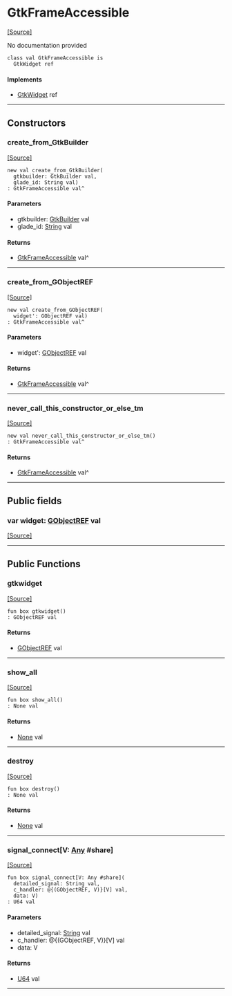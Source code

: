 # GtkFrameAccessible
<span class="source-link">[[Source]](src/gtk3/GtkFrameAccessible.md#L6)</span>

No documentation provided


```pony
class val GtkFrameAccessible is
  GtkWidget ref
```

#### Implements

* [GtkWidget](gtk3-GtkWidget.md) ref

---

## Constructors

### create_from_GtkBuilder
<span class="source-link">[[Source]](src/gtk3/GtkFrameAccessible.md#L14)</span>


```pony
new val create_from_GtkBuilder(
  gtkbuilder: GtkBuilder val,
  glade_id: String val)
: GtkFrameAccessible val^
```
#### Parameters

*   gtkbuilder: [GtkBuilder](gtk3-GtkBuilder.md) val
*   glade_id: [String](builtin-String.md) val

#### Returns

* [GtkFrameAccessible](gtk3-GtkFrameAccessible.md) val^

---

### create_from_GObjectREF
<span class="source-link">[[Source]](src/gtk3/GtkFrameAccessible.md#L17)</span>


```pony
new val create_from_GObjectREF(
  widget': GObjectREF val)
: GtkFrameAccessible val^
```
#### Parameters

*   widget': [GObjectREF](gtk3-..-gobject-GObjectREF.md) val

#### Returns

* [GtkFrameAccessible](gtk3-GtkFrameAccessible.md) val^

---

### never_call_this_constructor_or_else_tm
<span class="source-link">[[Source]](src/gtk3/GtkFrameAccessible.md#L20)</span>


```pony
new val never_call_this_constructor_or_else_tm()
: GtkFrameAccessible val^
```

#### Returns

* [GtkFrameAccessible](gtk3-GtkFrameAccessible.md) val^

---

## Public fields

### var widget: [GObjectREF](gtk3-..-gobject-GObjectREF.md) val
<span class="source-link">[[Source]](src/gtk3/GtkFrameAccessible.md#L10)</span>



---

## Public Functions

### gtkwidget
<span class="source-link">[[Source]](src/gtk3/GtkFrameAccessible.md#L12)</span>


```pony
fun box gtkwidget()
: GObjectREF val
```

#### Returns

* [GObjectREF](gtk3-..-gobject-GObjectREF.md) val

---

### show_all
<span class="source-link">[[Source]](src/gtk3/GtkWidget.md#L4)</span>


```pony
fun box show_all()
: None val
```

#### Returns

* [None](builtin-None.md) val

---

### destroy
<span class="source-link">[[Source]](src/gtk3/GtkWidget.md#L7)</span>


```pony
fun box destroy()
: None val
```

#### Returns

* [None](builtin-None.md) val

---

### signal_connect\[V: [Any](builtin-Any.md) #share\]
<span class="source-link">[[Source]](src/gtk3/GtkWidget.md#L10)</span>


```pony
fun box signal_connect[V: Any #share](
  detailed_signal: String val,
  c_handler: @{(GObjectREF, V)}[V] val,
  data: V)
: U64 val
```
#### Parameters

*   detailed_signal: [String](builtin-String.md) val
*   c_handler: @{(GObjectREF, V)}[V] val
*   data: V

#### Returns

* [U64](builtin-U64.md) val

---

